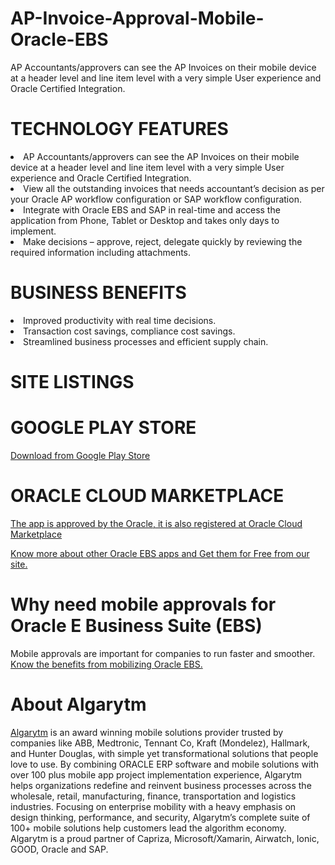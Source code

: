 # AP-Invoice-Approval-Mobile-Oracle-EBS
AP Accountants/approvers can see the AP Invoices on their mobile device at a header level and line item level with a very simple User experience and Oracle Certified Integration.

# TECHNOLOGY FEATURES

<li>AP Accountants/approvers can see the AP Invoices on their mobile device at a header level and line item level with a very simple User experience and Oracle Certified Integration.</li>
<li>View all the outstanding invoices that needs accountant’s decision as per your Oracle AP workflow configuration or SAP workflow configuration.</li>
<li>Integrate with Oracle EBS and SAP in real-time and access the application from Phone, Tablet or Desktop and takes only days to implement.</li>
<li>Make decisions – approve, reject, delegate quickly by reviewing the required information including attachments.</li>

# BUSINESS BENEFITS

<li>Improved productivity with real time decisions.</li>
<li>Transaction cost savings, compliance cost savings.</li>
<li>Streamlined business processes and efficient supply chain.</li>

# SITE LISTINGS
# GOOGLE PLAY STORE

<a href="https://play.google.com/store/apps/details?id=com.ionicframework.apinvoice173980&pcampaignid=MKT-Other-global-all-co-prtnr-py-PartBadge-Mar2515-1Get it on Google Play" rel="nofollow">Download from Google Play Store</a>
# ORACLE CLOUD MARKETPLACE

<a href="https://cloudmarketplace.oracle.com/marketplace/en_US/listing/27597906" rel="nofollow">The app is approved by the Oracle, it is also registered at Oracle Cloud Marketplace </a>

<a href="http://www.algarytm.com">Know more about other Oracle EBS apps and Get them for Free from our site.</a>

# Why need mobile approvals for Oracle E Business Suite (EBS)
Mobile approvals are important for companies to run faster and smoother. <a href="http://www.algarytm.com/need-business-mobile-app-approvals/">Know the benefits from mobilizing Oracle EBS.</a>

# About Algarytm

<a href="http://algarytm.com">Algarytm</a> is an award winning mobile solutions provider trusted by companies like ABB, Medtronic, Tennant Co, Kraft (Mondelez), Hallmark, and Hunter Douglas, with simple yet transformational solutions that people love to use. By combining ORACLE ERP software and mobile solutions with over 100 plus mobile app project implementation experience, Algarytm helps organizations redefine and reinvent business processes across the wholesale, retail, manufacturing, finance, transportation and logistics industries.
Focusing on enterprise mobility with a heavy emphasis on design thinking, performance, and security, Algarytm’s complete suite of 100+ mobile solutions help customers lead the algorithm economy. Algarytm is a proud partner of Capriza, Microsoft/Xamarin, Airwatch, Ionic, GOOD, Oracle and SAP.
